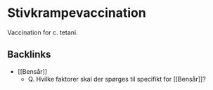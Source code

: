 # Stivkrampevaccination
Vaccination for c. tetani.

## Backlinks
* [[Bensår]]
	* Q. Hvilke faktorer skal der spørges til specifikt for [[Bensår]]?

<!-- #anki/tag/med/Infectious #anki/deck/Medicine -->

<!-- {BearID:5A7859D2-C4D2-49E8-AE28-1BA19290189B-21842-00003C1A0E444D65} -->
